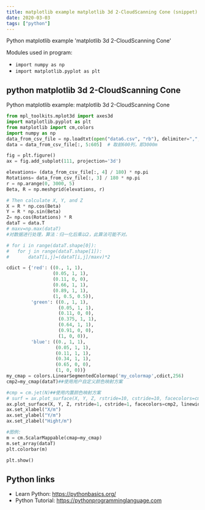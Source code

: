 ```yaml
---
title: matplotlib example matplotlib 3d 2-CloudScanning Cone (snippet)
date: 2020-03-03
tags: ["python"]
---
```

Python matplotlib example 'matplotlib 3d 2-CloudScanning Cone'


Modules used in program: 
* `import numpy as np`
* `import matplotlib.pyplot as plt`

## python matplotlib 3d 2-CloudScanning Cone

Python matplotlib example: matplotlib 3d 2-CloudScanning Cone

```python
from mpl_toolkits.mplot3d import axes3d
import matplotlib.pyplot as plt
from matplotlib import cm,colors
import numpy as np
data_from_csv_file = np.loadtxt(open("data6.csv", "rb"), delimiter=",", skiprows=1)  # 读取矩阵数据
data = data_from_csv_file[:, 5:605]  # 取前600列，即3000m

fig = plt.figure()
ax = fig.add_subplot(111, projection='3d')

elevations= (data_from_csv_file[:, 4] / 180) * np.pi
Rotations= data_from_csv_file[:, 3] / 180 * np.pi
r = np.arange(0, 3000, 5)
Beta, R = np.meshgrid(elevations, r)

# Then calculate X, Y, and Z
X = R * np.cos(Beta)
Y = R * np.sin(Beta)
Z= np.cos(Rotations) * R
dataT = data.T
# maxv=np.max(dataT)
#对数据进行处理，算法：归一化后乘以2，此算法可能不对。

# for i in range(dataT.shape[0]):
# 	for j in range(dataT.shape[1]):
# 		dataT[i,j]=(dataT[i,j]/maxv)*2

cdict = {'red': ((0., 1, 1),
                 (0.05, 1, 1),
                 (0.11, 0, 0),
                 (0.66, 1, 1),
                 (0.89, 1, 1),
                 (1, 0.5, 0.5)),
         'green': ((0., 1, 1),
                   (0.05, 1, 1),
                   (0.11, 0, 0),
                   (0.375, 1, 1),
                   (0.64, 1, 1),
                   (0.91, 0, 0),
                   (1, 0, 0)),
         'blue': ((0., 1, 1),
                  (0.05, 1, 1),
                  (0.11, 1, 1),
                  (0.34, 1, 1),
                  (0.65, 0, 0),
                  (1, 0, 0))}
my_cmap = colors.LinearSegmentedColormap('my_colormap',cdict,256)
cmp2=my_cmap(dataT)##使用用户自定义颜色映射方案

#cmp = cm.jet(N)##使用内置颜色映射方案
# surf = ax.plot_surface(X, Y, Z, rstride=10, cstride=10, facecolors=cmp2, linewidth=0, antialiased=True)
ax.plot_surface(X, Y, Z, rstride=1, cstride=1, facecolors=cmp2, linewidth=0, antialiased=True)
ax.set_xlabel("X/m")
ax.set_ylabel("Y/m")
ax.set_zlabel("Hight/m")

#图例:
m = cm.ScalarMappable(cmap=my_cmap)
m.set_array(dataT)
plt.colorbar(m)

plt.show()


```

## Python links

- Learn Python: https://pythonbasics.org/
- Python Tutorial: https://pythonprogramminglanguage.com
